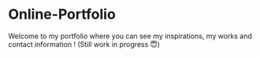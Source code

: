 # Online-Portfolio

Welcome to my portfolio where you can see my inspirations, my works and contact information !
(Still work in progress 😇)
